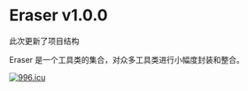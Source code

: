 # Eraser v1.0.0
此次更新了项目结构

Eraser 是一个工具类的集合，对众多工具类进行小幅度封装和整合。






















<a href="https://996.icu"><img src="https://img.shields.io/badge/link-996.icu-red.svg" alt="996.icu" /></a>
